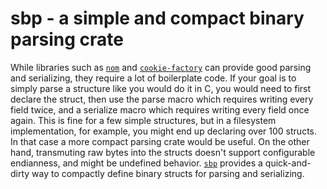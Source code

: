 # sbp - a simple and compact binary parsing crate
While libraries such as [`nom`](https://crates.io/crates/nom) and [`cookie-factory`](https://crates.io/crates/cookie-factory) can provide good parsing and serializing, they require a lot of boilerplate code. If your goal is to simply parse a structure like you would do it in C, you would need to first declare the struct, then use the parse macro which requires writing every field twice, and a serialize macro which requires writing every field once again. This is fine for a few simple structures, but in a filesystem implementation, for example, you might end up declaring over 100 structs. In that case a more compact parsing crate would be useful. On the other hand, transmuting raw bytes into the structs doesn't support configurable endianness, and might be undefined behavior. [`sbp`](https://crates.io/crates/sbp) provides a quick-and-dirty way to compactly define binary structs for parsing and serializing.
